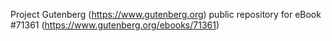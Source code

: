 Project Gutenberg (https://www.gutenberg.org) public repository
for eBook #71361 (https://www.gutenberg.org/ebooks/71361)

